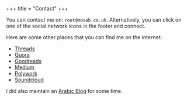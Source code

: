 +++
title = "Contact"
+++

You can contact me on: `root@mosab.co.uk`. Alternatively, you can click on one of the social network
icons in the footer and connect.

Here are some other places that you can find me on the internet:

- [Threads](https://www.threads.net/@mos3abof)
- [Quora](https://quora.com/Mosab-Ahmad)
- [Goodreads](https://www.goodreads.com/user/show/5852646-mosab-ahmad)
- [Medium](https://medium.com/@mos3abof)
- [Polywork](https://www.polywork.com/mos3abof)
- [Soundcloud](https://www.soundcloud.com/mos3abof)

I did also maintain an [Arabic Blog](https://mos3abof.blogspot.com) for some time.
